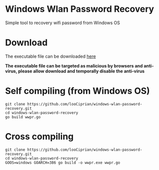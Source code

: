 # Windows Wlan Password Recovery
Simple tool to recovery wifi password from Windows OS

# Download
The executable file can be downloaded [here](https://github.com/looCiprian/windows-wlan-password-recovery/releases/tag/v1.0)

**The executable file can be targeted as malicious by browsers and anti-virus, please allow download and temporally disable the anti-virus**

# Self compiling (from Windows OS)
```
git clone https://github.com/looCiprian/windows-wlan-password-recovery.git
cd windows-wlan-password-recovery
go build wwpr.go
```

# Cross compiling
```
git clone https://github.com/looCiprian/windows-wlan-password-recovery.git
cd windows-wlan-password-recovery
GOOS=windows GOARCH=386 go build -o wwpr.exe wwpr.go
```
